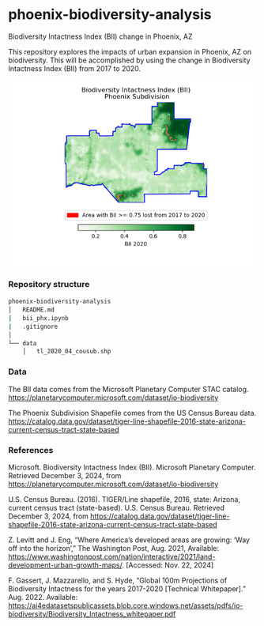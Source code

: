 # phoenix-biodiversity-analysis
Biodiversity Intactness Index (BII) change in Phoenix, AZ

This repository explores the impacts of urban expansion in Phoenix, AZ on biodiversity. This will be accomplished by using the change in Biodiversity Intactness Index (BII) from 2017 to 2020.

![BII Map](bii_phx_map.png)

### Repository structure

```bash
phoenix-biodiversity-analysis
│   README.md
|   bii_phx.ipynb
|   .gitignore
│
└── data 
    │   tl_2020_04_cousub.shp  
```

### Data

The BII data comes from the Microsoft Planetary Computer STAC catalog.
https://planetarycomputer.microsoft.com/dataset/io-biodiversity

The Phoenix Subdivision Shapefile comes from the US Census Bureau data.
https://catalog.data.gov/dataset/tiger-line-shapefile-2016-state-arizona-current-census-tract-state-based

### References

Microsoft. Biodiversity Intactness Index (BII). Microsoft Planetary Computer. Retrieved December 3, 2024, from https://planetarycomputer.microsoft.com/dataset/io-biodiversity

U.S. Census Bureau. (2016). TIGER/Line shapefile, 2016, state: Arizona, current census tract (state-based). U.S. Census Bureau. Retrieved December 3, 2024, from https://catalog.data.gov/dataset/tiger-line-shapefile-2016-state-arizona-current-census-tract-state-based

Z. Levitt and J. Eng, “Where America’s developed areas are growing: ‘Way off into the horizon’,” The Washington Post, Aug. 2021, Available: https://www.washingtonpost.com/nation/interactive/2021/land-development-urban-growth-maps/. [Accessed: Nov. 22, 2024]

F. Gassert, J. Mazzarello, and S. Hyde, “Global 100m Projections of Biodiversity Intactness for the years 2017-2020 [Technical Whitepaper].” Aug. 2022. Available: https://ai4edatasetspublicassets.blob.core.windows.net/assets/pdfs/io-biodiversity/Biodiversity_Intactness_whitepaper.pdf